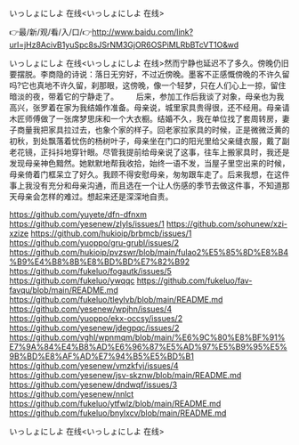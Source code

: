 いっしょにしよ 在线<いっしょにしよ 在线>

👉最/新/观/看/入/口/👉http://www.baidu.com/link?url=jHz8AcivB1yuSpc8sJSrNM3GjOR6OSPiMLRbBTcVT1O&wd

いっしょにしよ 在线<いっしょにしよ 在线>然而宁静也延迟不了多久。傍晚仍旧要摆脱。李商隐的诗说：落日无穷好，不过近傍晚。墨客不正感慨傍晚的不许久留吗?它也真地不许久留，刹那眼，这傍晚，像一个轻梦，只在人们心上一掠，留住暗淡的夜，带着它的宁静走了。
　　后来，参加工作后我谈了对象，母亲也为我高兴，张罗着在家为我结婚作准备。母亲说，城里家具贵得很，还不经用。母亲请木匠师傅做了一张席梦思床和一个大衣橱。结婚不久，我在单位找了套周转房，妻子商量我把家具拉过去，也象个家的样子。回老家拉家具的时候，正是微微泛黄的初秋，到处飘落着忧伤的杨树叶子，母亲坐在门口的阳光里给父亲缝衣服，戴了副老花镜，正抖抖地穿针眼。尽管我提前给母亲说了这事，往车上搬家具时，我还是发现母亲神色黯然。她默默地帮我收拾，始终一语不发，当屋子里空出来的时候，母亲倚着门框呆立了好久。我顾不得安慰母亲，匆匆跟车走了。后来我想，在这件事上我没有充分和母亲沟通，而且选在一个让人伤感的季节去做这件事，不知道那天母亲会怎样的难过。想起来还是深深地自责。


https://github.com/yuyete/dfn-dfnxm
https://github.com/yesenew/zlyls/issues/1
https://github.com/sohunew/xzi-xzize
https://github.com/hukioip/brbmcb/issues/1
https://github.com/yuoppo/gru-grubl/issues/2
https://github.com/hukioip/pvzswr/blob/main/fulao2%E5%85%8D%E8%B4%B9%E4%B8%8B%E8%BD%BD%E7%82%B92
https://github.com/fukeluo/fogautk/issues/5
https://github.com/fukeluo/ywqqc
https://github.com/fukeluo/fav-favqu/blob/main/README.md
https://github.com/fukeluo/tleylvb/blob/main/README.md
https://github.com/yesenew/wpjhn/issues/4
https://github.com/yuoppo/ekx-occsy/issues/2
https://github.com/yesenew/jdegpqc/issues/2
https://github.com/vghl/wpnmqm/blob/main/%E6%9C%80%E8%BF%91%E7%9A%84%E4%B8%AD%E6%96%87%E5%AD%97%E5%B9%95%E5%9B%BD%E8%AF%AD%E7%94%B5%E5%BD%B1
https://github.com/yesenew/vmzkfvj/issues/4
https://github.com/yesenew/jsv-skznw/blob/main/README.md
https://github.com/yesenew/dndwqf/issues/3
https://github.com/yesenew/nnlct
https://github.com/fukeluo/ytfwlz/blob/main/README.md
https://github.com/fukeluo/bnylxcv/blob/main/README.md

いっしょにしよ 在线&lt;いっしょにしよ 在线>
